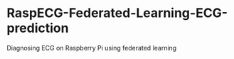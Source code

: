# RaspECG-Federated-Learning-ECG-prediction
Diagnosing ECG on Raspberry Pi using federated learning
